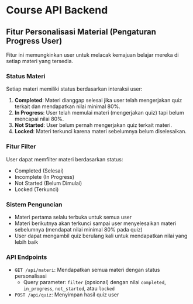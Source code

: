 # Course API Backend

## Fitur Personalisasi Material (Pengaturan Progress User)

Fitur ini memungkinkan user untuk melacak kemajuan belajar mereka di setiap materi yang tersedia.

### Status Materi

Setiap materi memiliki status berdasarkan interaksi user:

1. **Completed**: Materi dianggap selesai jika user telah mengerjakan quiz terkait dan mendapatkan nilai minimal 80%.
2. **In Progress**: User telah memulai materi (mengerjakan quiz) tapi belum mencapai nilai 80%.
3. **Not Started**: User belum pernah mengerjakan quiz terkait materi.
4. **Locked**: Materi terkunci karena materi sebelumnya belum diselesaikan.

### Fitur Filter

User dapat memfilter materi berdasarkan status:
- Completed (Selesai)
- Incomplete (In Progress)
- Not Started (Belum Dimulai)
- Locked (Terkunci)

### Sistem Penguncian

- Materi pertama selalu terbuka untuk semua user
- Materi berikutnya akan terkunci sampai user menyelesaikan materi sebelumnya (mendapat nilai minimal 80% pada quiz)
- User dapat mengambil quiz berulang kali untuk mendapatkan nilai yang lebih baik

### API Endpoints

- `GET /api/materi`: Mendapatkan semua materi dengan status personalisasi
  - Query parameter: `filter` (opsional) dengan nilai `completed`, `in_progress`, `not_started`, atau `locked`
- `POST /api/quiz`: Menyimpan hasil quiz user